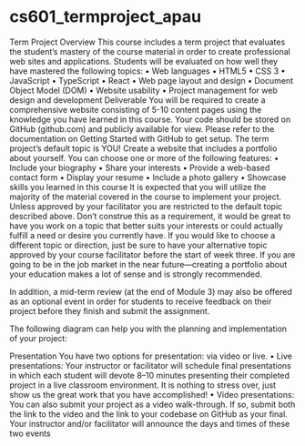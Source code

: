 # cs601_termproject_apau

Term Project
Overview
This course includes a term project that evaluates the student’s mastery of the course material in order to create professional web sites and applications.
Students will be evaluated on how well they have mastered the following topics:
•	Web languages 
•	HTML5
•	CSS 3
•	JavaScript
•	TypeScript
•	React
•	Web page layout and design
•	Document Object Model (DOM)
•	Website usability
•	Project management for web design and development
Deliverable
You will be required to create a comprehensive website consisting of 5-10 content pages using the knowledge you have learned in this course. Your code should be stored on GitHub (github.com) and publicly available for view. Please refer to the documentation on Getting Started with GitHub to get setup.
The term project’s default topic is YOU! 
Create a website that includes a portfolio about yourself. You can choose one or more of the following features:
•	Include your biography
•	Share your interests
•	Provide a web-based contact form
•	Display your resume
•	Include a photo gallery
•	Showcase skills you learned in this course
It is expected that you will utilize the majority of the material covered in the course to implement your project.
Unless approved by your facilitator you are restricted to the default topic described above. Don’t construe this as a requirement, it would be great to have you work on a topic that better suits your interests or could actually fulfill a need or desire you currently have. If you would like to choose a different topic or direction, just be sure to have your alternative topic approved by your course facilitator before the start of week three.
If you are going to be in the job market in the near future—creating a portfolio about your education makes a lot of sense and is strongly recommended.

In addition, a mid-term review (at the end of Module 3) may also be offered as an optional event in order for students to receive feedback on their project before they finish and submit the assignment.

The following diagram can help you with the planning and implementation of your project: 
 
Presentation
You have two options for presentation: via video or live. 
•	Live presentations: Your instructor or facilitator will schedule final presentations in which each student will devote 8–10 minutes presenting their completed project in a live classroom environment. It is nothing to stress over, just show us the great work that you have accomplished!
•	Video presentations: You can also submit your project as a video walk-through. If so, submit both the link to the video and the link to your codebase on GitHub as your final.
Your instructor and/or facilitator will announce the days and times of these two events
